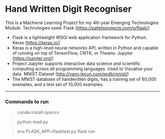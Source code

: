# Hand Written Digit Recogniser
This is a Machiene Learning Project for my 4th year Emerging Technologies Module.
Technologies used:
Flask (https://palletsprojects.com/p/flask/)
- Flask is a lightweight WSGI web application framework for Python.
Keras (https://keras.io/)
- Keras is a high-level neural networks API, written in Python and capable of running on top of TensorFlow, CNTK, or Theano. 
Jupyter (https://jupyter.org/)
- Project Jupyter supports interactive data science and scientific computing across all programming languages. Used to Visualise your data. 
MNIST Dataset (http://yann.lecun.com/exdb/mnist/)
- The MNIST database of handwritten digits, has a training set of 60,000 examples, and a test set of 10,000 examples.
---
### Commands to run
>conda install opencv

>python read.py

>env FLASK_APP=flasktest.py flask run
